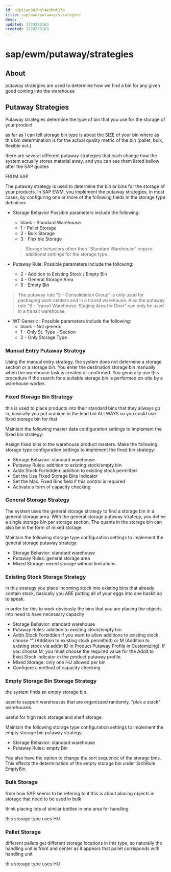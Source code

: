 ```yaml
---
id: u2pijwn38ihql4e9bwt27b
title: sap/ewm/putaway/strategies
desc: ''
updated: 1724253163
created: 1724253163
---
```

# sap/ewm/putaway/strategies

## About

putaway strategies are used to determine how we find a bin for
any given good coming into the warehouse


## Putaway Strategies

Putaway strategies determine the type of bin that you use for the storage of your product

as far as I can tell storage bin type is about the SIZE of your bin where as this bin determination
is for the actual quality metric of the bin (pallet, bulk, flexible ect.)

there are several different putaway strategies that each change how the system actually stores
material away, and you can see them listed bellow after the SAP quotes

FROM SAP


The putaway strategy is used to determine the bin or bins
for the storage of your products. In SAP EWM, you implement
the putaway strategies, in most cases, by configuring one or more
of the following fields in the storage type definition:

- Storage Behavior Possible parameters include the following:
    - blank - Standard Warehouse
    - 1 - Pallet Storage
    - 2 - Bulk Storage
    - 3 - Flexible Storage

    > Storage behaviors other then “Standard Warehouse” require additional settings for the storage type.

- Putaway Rule: Possible parameters include the following:
    - 2 - Addition to Existing Stock / Empty Bin
    - 4 - General Storage Area
    - 5 - Empty Bin

> The putaway rule “3 - Consolidation Group” is only used for
> packaging work centers and in a transit warehouse. Also the putaway
> rule “6 - Transit Warehouse: Staging Area for Door” can only be used in a transit warehouse.

- WT Generic : Possible parameters include the following:
    - blank - Not generic
    - 1 - Only St. Type - Section
    - 2 - Only Storage Type

### Manual Entry Putaway Strategy

Using the manual entry strategy, the system does not determine a storage
section or a storage bin. You enter the destination storage bin
manually when the warehouse task is created or confirmed. You generally
use this procedure if the search for a suitable storage bin
is performed on-site by a warehouse worker.

### Fixed Storage Bin Strategy

this is used to place products into their standard bins that they allways go in,
basically you put uranium in the lead bin ALLWAYS so you could use fixed storage bin
for that

Maintain the following master data configuration settings to implement the fixed bin strategy:

Assign fixed bins to the warehouse product masters.
Make the following storage type configuration settings to implement the fixed bin strategy:

- Storage Behavior: standard warehouse
- Putaway Rules: addition to existing stock/empty bin
- Addn.Stock Forbidden: addition to existing stock permitted
- Set the Use Fixed Storage Bins indicator
- Set the Max. Fixed Bins field if this control is required
- Activate a form of capacity checking

### General Storage Strategy

The system uses the general storage strategy to find a storage
bin in a general storage area. With the general storage putaway
strategy, you define a single storage bin per storage section. The
quants in the storage bin can also be in the form
of mixed storage.

Maintain the following storage type configuration settings to implement the general storage putaway strategy:

- Storage Behavior: standard warehouse
- Putaway Rules: general storage area
- Mixed Storage: mixed storage without limitations

### Existing Stock Storage Strategy

in this strategy you place incoming stock into existing bins that already contain stock,
basically you ARE putting all of your eggs into one baskit so to speak.

in order for this to work obviously the bins that you are placing the objects into need to
have necessary capacity

- Storage Behavior: standard warehouse
- Putaway Rules: addition to existing stock/empty bin
- Addn.Stock Forbidden
    If you want to allow additions to existing stock, choose “”
    (Addition to existing stock permitted) or M (Addition to existing stock
    via addtn ID in Product Putaway Profile in Customizing). If you
    choose M, you must choose the required value for the Addit.to
    Exist.Stock indicator in the product putaway profile.
- Mixed Storage: only one HU allowed per bin
- Configure a method of capacity checking


### Empty Storage Bin Storage Strategy

the system finds an empty storage bin.

used to support warehouses that are organizaed randomly,
"pick a stack" warehouses.

useful for high rack storage and shelf storage.

Maintain the following storage type configuration settings to implement the empty storage bin putaway strategy:

- Storage Behavior: standard warehouse
- Putaway Rules: empty Bin

You also have the option to change the sort sequence of
the storage bins. This effects the determination of the empty storage
bin under SrchRule EmptyBin.

### Bulk Storage

from how SAP seems to be refering to it this is about placing objects in storage that
need to be used in bulk

think placing lots of similar bottles in one area for handling

this storage type uses HU

### Pallet Storage

different pallets get different storage locations in this type, 
so naturally the handling unit is front and center as it appears
that pallet corrisponds with handling unit


this storage type uses HU
